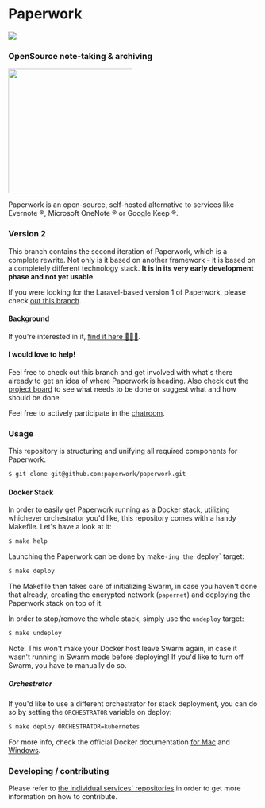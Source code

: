 Paperwork
=========
[<img src="https://img.shields.io/matrix/paperwork:matrix.org.svg?color=%2361BCEE&label=JOIN%20THE%20CHAT&server_fqdn=matrix.org&style=for-the-badge"/>](https://riot.im/app/#/room/#paperwork:matrix.org)

### OpenSource note-taking & archiving

<img src="https://raw.githubusercontent.com/paperwork/paperwork/master/paperwork-logo.png" width="250"/>

Paperwork is an open-source, self-hosted alternative to services like Evernote ®, Microsoft OneNote ® or Google Keep ®.

### Version 2

This branch contains the second iteration of Paperwork, which is a complete rewrite. Not only is it based on another framework - it is based on a completely different technology stack. **It is in its very early development phase and not yet usable**.

If you were looking for the Laravel-based version 1 of Paperwork, please check [out this branch](https://github.com/paperwork/paperwork/tree/1).

#### Background

If you're interested in it, [find it here 🤷🏻‍♂️](https://github.com/paperwork/paperwork/blob/c5d4b54e9c92f0cb8239558a6d21de7a5e70d3db/README.md#background).

#### I would love to help!

Feel free to check out this branch and get involved with what's there already to get an idea of where Paperwork is heading. Also check out the [project board](https://github.com/paperwork/paperwork/projects/1) to see what needs to be done or suggest what and how should be done.

Feel free to actively participate in the [chatroom](https://riot.im/app/#/room/#paperwork:matrix.org).

### Usage

This repository is structuring and unifying all required components for Paperwork.

```bash
$ git clone git@github.com:paperwork/paperwork.git
```

#### Docker Stack

In order to easily get Paperwork running as a Docker stack, utilizing whichever orchestrator you'd like, this repository comes with a handy Makefile. Let's have a look at it:

```bash
$ make help
```

Launching the Paperwork can be done by make`-ing the `deploy` target:

```bash
$ make deploy
```

The Makefile then takes care of initializing Swarm, in case you haven't done that already, creating the encrypted network (`papernet`) and deploying the Paperwork stack on top of it.

In order to stop/remove the whole stack, simply use the `undeploy` target:

```bash
$ make undeploy
```

Note: This won't make your Docker host leave Swarm again, in case it wasn't running in Swarm mode before deploying! If you'd like to turn off Swarm, you have to manually do so.

##### Orchestrator

If you'd like to use a different orchestrator for stack deployment, you can do so by setting the `ORCHESTRATOR` variable on deploy:

```bash
$ make deploy ORCHESTRATOR=kubernetes
```

For more info, check the official Docker documentation [for Mac](https://docs.docker.com/docker-for-mac/kubernetes/#override-the-default-orchestrator) and [Windows](https://docs.docker.com/docker-for-windows/kubernetes/#override-the-default-orchestrator).

### Developing / contributing

Please refer to [the individual services' repositories](https://github.com/paperwork) in order to get more information on how to contribute.

